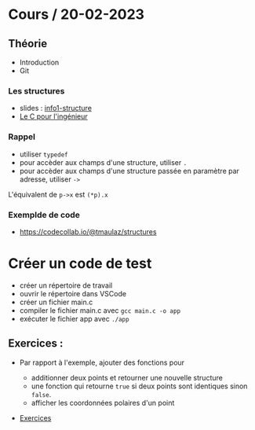 # Cours / 20-02-2023

## Théorie 
- Introduction
- Git
### Les structures
- slides : [info1-structure](https://cyberlearn.hes-so.ch/pluginfile.php/4225843/mod_resource/content/0/INFO1.12%20-%20Les%20structures.pdf)
- [Le C pour l'ingénieur](https://heig-tin-info.github.io/handout/content/composite-datatypes.html?highlight=structure#structures)

### Rappel
- utiliser `typedef`
- pour accèder aux champs d'une structure, utiliser `.`
- pour accèder aux champs d'une structure passée en paramètre par adresse, utiliser `->`

L'équivalent de `p->x` est `(*p).x`

### Exemplde de code
- https://codecollab.io/@tmaulaz/structures

# Créer un code de test
- créer un répertoire de travail
- ouvrir le répertoire dans VSCode
- créer un fichier main.c
- compiler le fichier main.c avec `gcc main.c -o app`
- exécuter le fichier app avec `./app`


## Exercices :
- Par rapport à l'exemple, ajouter des fonctions pour 
  - additionner deux points et retourner une nouvelle structure
  - une fonction qui retourne `true` si deux points sont identiques sinon `false`.
  - afficher les coordonnées polaires d'un point

- [Exercices](https://github.com/tony-maulaz/info2-exercices/blob/main/structure.md)
